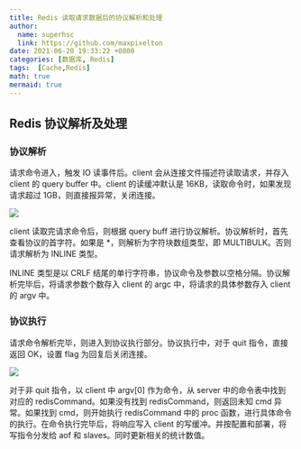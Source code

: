 ```yaml
---
title: Redis 读取请求数据后的协议解析和处理
author:
  name: superhsc
  link: https://github.com/maxpixelton
date: 2021-06-20 19:33:22 +0800
categories: [数据库, Redis]
tags:  [Cache,Redis]
math: true
mermaid: true
---
```


## Redis 协议解析及处理

### 协议解析

请求命令进入，触发 IO 读事件后。client 会从连接文件描述符读取请求，并存入 client 的 query buffer 中。client 的读缓冲默认是 16KB，读取命令时，如果发现请求超过 1GB，则直接报异常，关闭连接。

![](https://images.happymaya.cn/assert/db/cache/cache-redis-0601.png)

client 读取完请求命令后，则根据 query buff 进行协议解析。协议解析时，首先查看协议的首字符。如果是 *，则解析为字符块数组类型，即 MULTIBULK。否则请求解析为 INLINE 类型。

 

INLINE 类型是以 CRLF 结尾的单行字符串，协议命令及参数以空格分隔。协议解析完毕后，将请求参数个数存入 client 的 argc 中，将请求的具体参数存入 client 的 argv 中。

### 协议执行

请求命令解析完毕，则进入到协议执行部分。协议执行中，对于 quit 指令，直接返回 OK，设置 flag 为回复后关闭连接。

![](https://images.happymaya.cn/assert/db/cache/cache-redis-0602.png)

对于非 quit 指令，以 client 中 argv[0] 作为命令，从 server 中的命令表中找到对应的 redisCommand。如果没有找到 redisCommand，则返回未知 cmd 异常。如果找到 cmd，则开始执行 redisCommand 中的 proc 函数，进行具体命令的执行。在命令执行完毕后，将响应写入 client 的写缓冲。并按配置和部署，将写指令分发给 aof 和 slaves。同时更新相关的统计数值。